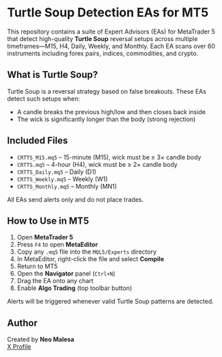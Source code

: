 # Turtle Soup Detection EAs for MT5

This repository contains a suite of Expert Advisors (EAs) for MetaTrader 5 that detect high-quality **Turtle Soup** reversal setups across multiple timeframes—M15, H4, Daily, Weekly, and Monthly. Each EA scans over 60 instruments including forex pairs, indices, commodities, and crypto.

## What is Turtle Soup?

Turtle Soup is a reversal strategy based on false breakouts. These EAs detect such setups when:
- A candle breaks the previous high/low and then closes back inside
- The wick is significantly longer than the body (strong rejection)

## Included Files
- `CRTTS_M15.mq5` – 15-minute (M15), wick must be ≥ 3× candle body
- `CRTTS.mq5` – 4-hour (H4), wick must be ≥ 2× candle body
- `CRTTS_Daily.mq5` – Daily (D1)
- `CRTTS_Weekly.mq5` – Weekly (W1)
- `CRTTS_Monthly.mq5` – Monthly (MN1)

All EAs send alerts only and do not place trades.

## How to Use in MT5

1. Open **MetaTrader 5**
2. Press `F4` to open **MetaEditor**
3. Copy any `.mq5` file into the `MQL5/Experts` directory
4. In MetaEditor, right-click the file and select **Compile**
5. Return to MT5
6. Open the **Navigator** panel (`Ctrl+N`)
7. Drag the EA onto any chart
8. Enable **Algo Trading** (top toolbar button)

Alerts will be triggered whenever valid Turtle Soup patterns are detected.

## Author

Created by **Neo Malesa**  
[X Profile](https://www.x.com/n30dyn4m1c)
